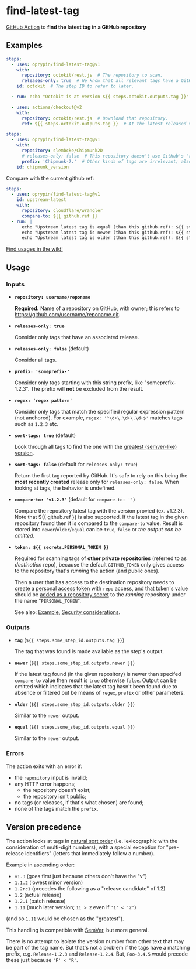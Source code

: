 find-latest-tag
===============

[GitHub Action][] to **find the latest tag in a GitHub repository**

## Examples

```yaml
steps:
  - uses: oprypin/find-latest-tag@v1
    with:
      repository: octokit/rest.js  # The repository to scan.
      releases-only: true  # We know that all relevant tags have a GitHub release for them.
    id: octokit  # The step ID to refer to later.

  - run: echo "Octokit is at version ${{ steps.octokit.outputs.tag }}"

  - uses: actions/checkout@v2
    with:
      repository: octokit/rest.js  # Download that repository.
      ref: ${{ steps.octokit.outputs.tag }}  # At the latest released version, found earlier.
```

```yaml
steps:
  - uses: oprypin/find-latest-tag@v1
    with:
      repository: slembcke/Chipmunk2D
      # releases-only: false  # This repository doesn't use GitHub's "release" feature.
      prefix: 'Chipmunk-7.'  # Other kinds of tags are irrelevant; also limit to major version 7.
    id: chipmunk_version
```

Compare with the current github ref:

```yaml
steps:
  - uses: oprypin/find-latest-tag@v1
    id: upstream-latest
    with:
      repository: cloudflare/wrangler
      compare-to: ${{ github.ref }}
  - run: |
      echo "Upstream latest tag is equal (than this github.ref): ${{ steps.upstream-latest.outputs.equal }}"
      echo "Upstream latest tag is newer (than this github.ref): ${{ steps.upstream-latest.outputs.equal }}"
      echo "Upstream latest tag is older (than this github.ref): ${{ steps.upstream-latest.outputs.equal }}"
```

[Find usages in the wild!](https://github.com/search?l=YAML&q=%22oprypin%2Ffind-latest-tag%22&type=Code)

## Usage

### Inputs

* **`repository: username/reponame`**

  **Required.** Name of a repository on GitHub, with owner; this refers to https://github.com/username/reponame.git.

* **`releases-only: true`**

  Consider only tags that have an associated release.

* **`releases-only: false`** (default)

  Consider all tags.

* **`prefix: 'someprefix-'`**

  Consider only tags starting with this string prefix, like "someprefix-1.2.3". The prefix will **not** be excluded from the result.

* **`regex: 'regex pattern'`**

  Consider only tags that match the specified regular expression pattern (not anchored).
  For example, `regex: '^\d+\.\d+\.\d+$'` matches tags such as `1.2.3` etc.

* **`sort-tags: true`** (default)

  Look through all tags to find the one with the [greatest (semver-like) version](#version-precedence).

* **`sort-tags: false`** (default for `releases-only: true`)

  Return the first tag reported by GitHub. It's safe to rely on this being the **most recently created** release only for `releases-only: false`. When looking at tags, the behavior is undefined.

* **`compare-to: 'v1.2.3'`** (default for `compare-to: ''`)

  Compare the repository latest tag with the version provied (ex. v1.2.3). Note that ${{ github.ref }} is also supported. If the latest tag in the given repository found then it is compared to the `compare-to` value. Result is stored into `newer`/`older`/`equal` can be `true`, `false` or *the output can be omitted*.

* **`token: ${{ secrets.PERSONAL_TOKEN }}`**

  Required for scanning tags of **other private repositories** (referred to as *destination* repo), because the default `GITHUB_TOKEN` only gives access to the repository that's *running* the action (and public ones).

  Then a user that has access to the destination repository needs to [create](https://github.com/settings/tokens/new) a [personal access token](https://docs.github.com/en/github/authenticating-to-github/creating-a-personal-access-token) with `repo` access, and that token's value should be [added as a repository secret](https://docs.github.com/en/actions/reference/encrypted-secrets#creating-encrypted-secrets-for-a-repository) to the *running* repository under the name "`PERSONAL_TOKEN`".

  See also: [Example](https://github.com/oprypin/find-latest-tag/blob/85ce4ccf033896cde4cd274773bacb49758cca11/.github/workflows/release.yml#L26-L31), [Security considerations](https://docs.github.com/en/actions/learn-github-actions/security-hardening-for-github-actions#considering-cross-repository-access).

### Outputs

* **`tag`** (`${{ steps.some_step_id.outputs.tag }}`)

  The tag that was found is made available as the step's output.

* **`newer`** (`${{ steps.some_step_id.outputs.newer }}`)

  If the latest tag found (in the given repository) is newer than specifed `compare-to` value then result is `true` otherwise `false`. Output can be omitted which indicates that the latest tag hasn't been found due to absence or filtered out be means of `regex`, `prefix` or other parameters.

* **`older`** (`${{ steps.some_step_id.outputs.older }}`)

  Similar to the `newer` output.

* **`equal`** (`${{ steps.some_step_id.outputs.equal }}`)

  Similar to the `newer` output.

### Errors

The action exits with an error if:

* the `repository` input is invalid;
* any HTTP error happens;
    * the repository doesn't exist;
    * the repository isn't public;
* no tags (or releases, if that's what chosen) are found;
* none of the tags match the `prefix`.

## Version precedence

The action looks at tags in [natural sort order][] (i.e. lexicographic with the consideration of multi-digit numbers), with a special exception for "pre-release identifiers" (letters that immediately follow a number).

Example in ascending order:

* `v1.3` (goes first just because others don't have the "v")
* `1.1.2` (lowest minor version)
* `1.2rc1` (precedes the following as a "release candidate" of 1.2)
* `1.2` (actual release)
* `1.2.1` (patch release)
* `1.11` (much later version; `11 > 2` even if `'1' < '2'`)

(and so `1.11` would be chosen as the "greatest").

This handling is compatible with [SemVer][], but more general.

There is no attempt to isolate the version number from other text that may be part of the tag name. But that's not a problem if the tags have a matching prefix, e.g. `Release-1.2.3` and `Release-1.2.4`. But, `Foo-3.4.5` would precede these just because `'F' < 'R'`.


[github action]: https://github.com/features/actions
[natural sort order]: https://en.wikipedia.org/wiki/Natural_sort_order
[semver]: https://semver.org/
